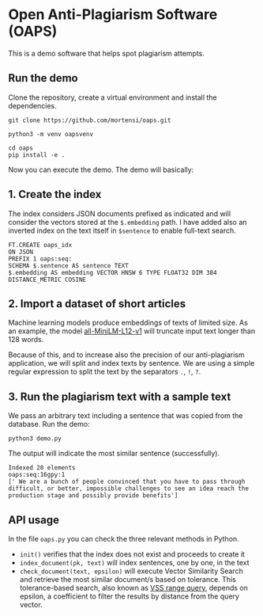 # Open Anti-Plagiarism Software (OAPS)

This is a demo software that helps spot plagiarism attempts.

## Run the demo

Clone the repository, create a virtual environment and install the dependencies.

```
git clone https://github.com/mortensi/oaps.git

python3 -m venv oapsvenv

cd oaps
pip install -e .
```

Now you can execute the demo. The demo will basically:

## 1. Create the index

The index considers JSON documents prefixed as indicated and will consider the vectors stored at the `$.embedding` path. I have added also an inverted index on the text itself in `$sentence` to enable full-text search.

```
FT.CREATE oaps_idx 
ON JSON 
PREFIX 1 oaps:seq: 
SCHEMA $.sentence AS sentence TEXT 
$.embedding AS embedding VECTOR HNSW 6 TYPE FLOAT32 DIM 384 DISTANCE_METRIC COSINE
```

## 2. Import a dataset of short articles

Machine learning models produce embeddings of texts of limited size. As an example, the model [all-MiniLM-L12-v1](https://huggingface.co/sentence-transformers/all-MiniLM-L12-v1) will truncate input text longer than 128 words. 

Because of this, and to increase also the precision of our anti-plagiarism application, we will split and index texts by sentence. We are using a simple regular expression to split the text by the separators `.`, `!`, `?`.


## 3. Run the plagiarism text with a sample text

We pass an arbitrary text including a sentence that was copied from the database. Run the demo:

```
python3 demo.py
```

The output will indicate the most similar sentence (successfully).

```
Indexed 20 elements
oaps:seq:16gpy:1
[' We are a bunch of people convinced that you have to pass through difficult, or better, impossible challenges to see an idea reach the production stage and possibly provide benefits']
```

## API usage

In the file `oaps.py` you can check the three relevant methods in Python.

- `init()` verifies that the index does not exist and proceeds to create it
- `index_document(pk, text)` will index sentences, one by one, in the text
- `check_document(text, epsilon)` will execute Vector Similarity Search and retrieve the most similar document/s based on tolerance. This tolerance-based search, also known as [VSS range query](https://redis.io/docs/stack/search/reference/vectors/#range-queries), depends on epsilon, a coefficient to filter the results by distance from the query vector.




